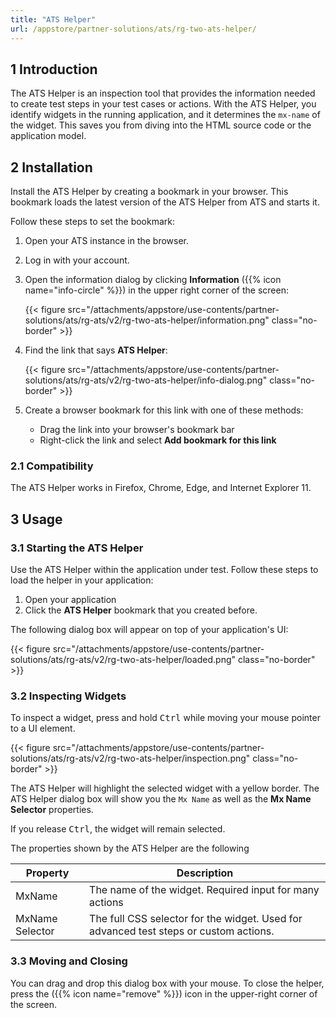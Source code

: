 ```yaml
---
title: "ATS Helper"
url: /appstore/partner-solutions/ats/rg-two-ats-helper/
---
```


## 1 Introduction

The ATS Helper is an inspection tool that provides the information needed to create test steps in your test cases or actions. With the ATS Helper, you identify widgets in the running application, and it determines the `mx-name` of the widget. This saves you from diving into the HTML source code or the application model.

## 2 Installation

Install the ATS Helper by creating a bookmark in your browser. This bookmark loads the latest version of the ATS Helper from ATS and starts it.

Follow these steps to set the bookmark:

1. Open your ATS instance in the browser.
2. Log in with your account.
3. Open the information dialog by clicking **Information** ({{% icon name="info-circle" %}}) in the upper right corner of the screen:

    {{< figure src="/attachments/appstore/use-contents/partner-solutions/ats/rg-ats/v2/rg-two-ats-helper/information.png" class="no-border" >}}

4. Find the link that says **ATS Helper**:

    {{< figure src="/attachments/appstore/use-contents/partner-solutions/ats/rg-ats/v2/rg-two-ats-helper/info-dialog.png" class="no-border" >}}

5. Create a browser bookmark for this link with one of these methods:

    * Drag the link into your browser's bookmark bar
    * Right-click the link and select **Add bookmark for this link**

### 2.1 Compatibility

The ATS Helper works in Firefox, Chrome, Edge, and Internet Explorer 11.

## 3 Usage

### 3.1 Starting the ATS Helper

Use the ATS Helper within the application under test. Follow these steps to load the helper in your application:

1. Open your application
2. Click the **ATS Helper** bookmark that you created before.

The following dialog box will appear on top of your application's UI:

{{< figure src="/attachments/appstore/use-contents/partner-solutions/ats/rg-ats/v2/rg-two-ats-helper/loaded.png" class="no-border" >}}

### 3.2 Inspecting Widgets

To inspect a widget, press and hold <kbd>Ctrl</kbd> while moving your mouse pointer to a UI element.

{{< figure src="/attachments/appstore/use-contents/partner-solutions/ats/rg-ats/v2/rg-two-ats-helper/inspection.png" class="no-border" >}}

The ATS Helper will highlight the selected widget with a yellow border. The ATS Helper dialog box will show you the `Mx Name` as well as the **Mx Name Selector** properties.

If you release <kbd>Ctrl</kbd>, the widget will remain selected.

The properties shown by the ATS Helper are the following

| Property        | Description                              |
| --------------- | ---------------------------------------- |
| MxName          | The name of the widget. Required input for many actions |
| MxName Selector | The full CSS selector for the widget. Used for advanced test steps or custom actions. |

### 3.3 Moving and Closing

You can drag and drop this dialog box with your mouse. To close the helper, press the ({{% icon name="remove" %}}) icon in the upper-right corner of the screen.
